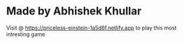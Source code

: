 # Made by Abhishek Khullar
Visit @ https://priceless-einstein-1a5d6f.netlify.app to play this most intresting game 

